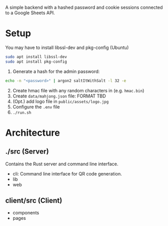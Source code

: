 A simple backend with a hashed password and cookie sessions connected to a Google Sheets API.
# Setup
You may have to install libssl-dev and pkg-config (Ubuntu)
```bash
sudo apt install libssl-dev
sudo apt install pkg-config
```

1. Generate a hash for the admin password:
```bash
echo -n "<password>" | argon2 saltItWithSalt -l 32 -e
```
2. Create hmac file with any random characters in (e.g. ``hmac.bin``)
3. Create ``data/mahjong.json`` file:
FORMAT TBD
4. (Opt.) add logo file in ``public/assets/logo.jpg``
5. Configure the ``.env`` file
6. ``./run.sh``

# Architecture
## ./src (Server)
Contains the Rust server and command line interface.
- cli: Command line interface for QR code generation.
- lib
- web
## client/src (Client)
- components
- pages